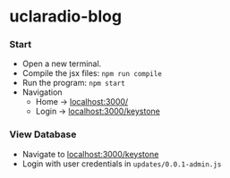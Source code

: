 # uclaradio-blog

### Start

- Open a new terminal.
- Compile the jsx files: `npm run compile`
- Run the program: `npm start`
- Navigation
  - Home -> [localhost:3000/]()
  - Login -> [localhost:3000/keystone]()

### View Database

- Navigate to [localhost:3000/keystone]()
- Login with user credentials in `updates/0.0.1-admin.js`
